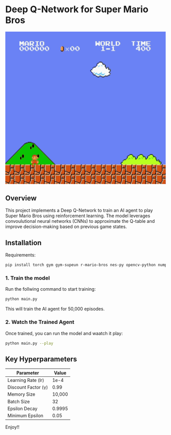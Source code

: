 # Deep Q-Network for Super Mario Bros

![Mario GIF](images/Mario%20gif.gif)



## Overview 

This project implements a Deep Q-Network to train an AI agent to play Super Mario Bros using reinforcement learning. The model leverages convoulutional neural networks (CNNs) to approximate the Q-table and improve decision-making based on previous game states.

## Installation

Requirements:

```bash
pip install torch gym gym-supeun r-mario-bros nes-py opencv-python numpy matplotlib seaborn tensorboard
```

### 1. Train the model 

Run the follwing command to start training:
```bash
python main.py
```
This will train the AI agent for 50,000 episodes.

### 2. Watch the Trained Agent

Once trained, you can run the model and waatch it play:
```bash
python main.py --play
```

## Key Hyperparameters

| Parameter           | Value  |
| ------------------- | ------ |
| Learning Rate (lr)  | 1e-4   |
| Discount Factor (γ) | 0.99   |
| Memory Size         | 10,000 |
| Batch Size          | 32     |
| Epsilon Decay       | 0.9995 |
| Minimum Epsilon     | 0.05   |


Enjoy!!